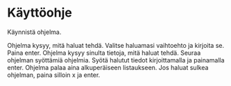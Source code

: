 # Käyttöohje

Käynnistä ohjelma.

Ohjelma kysyy, mitä haluat tehdä. Valitse haluamasi vaihtoehto ja kirjoita se. Paina enter.
Ohjelma kysyy sinulta tietoja, mitä haluat tehdä. Seuraa ohjelman syöttämiä ohjelmia. Syötä halutut tiedot kirjoittamalla ja painamalla enter.
Ohjelma palaa aina alkuperäiseen listaukseen. Jos haluat sulkea ohjelman, paina silloin x ja enter.



